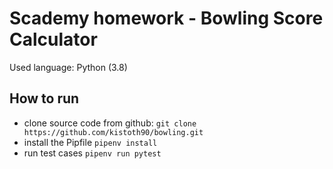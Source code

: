 # Scademy homework - Bowling Score Calculator
Used language: Python (3.8)

## How to run
- clone source code from github: `git clone https://github.com/kistoth90/bowling.git`
- install the Pipfile `pipenv install`
- run test cases `pipenv run pytest`
